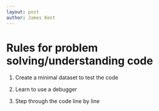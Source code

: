 ```yaml
---
layout: post
author: James Kent
---
```


# Rules for problem solving/understanding code

1. Create a minimal dataset to test the code

2. Learn to use a debugger

3. Step through the code line by line